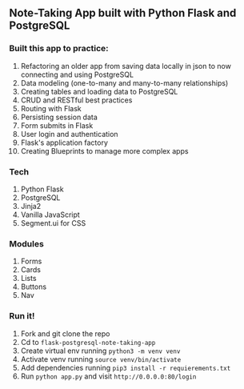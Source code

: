 ## Note-Taking App built with Python Flask and PostgreSQL

### Built this app to practice:
1. Refactoring an older app from saving data locally in json to now connecting and using PostgreSQL
2. Data modeling (one-to-many and many-to-many relationships)
3. Creating tables and loading data to PostgreSQL
4. CRUD and RESTful best practices
5. Routing with Flask
6. Persisting session data
7. Form submits in Flask
8. User login and authentication
9. Flask's application factory
10. Creating Blueprints to manage more complex apps

### Tech
1. Python Flask
2. PostgreSQL
3. Jinja2
4. Vanilla JavaScript
5. Segment.ui for CSS

### Modules
1. Forms
2. Cards
3. Lists
4. Buttons
5. Nav

### Run it!
1. Fork and git clone the repo
2. Cd to `flask-postgresql-note-taking-app`
3. Create virtual env running `python3 -m venv venv`
4. Activate venv running `source venv/bin/activate`
5. Add dependencies running `pip3 install -r requierements.txt`
6. Run `python app.py` and visit `http://0.0.0.0:80/login`

